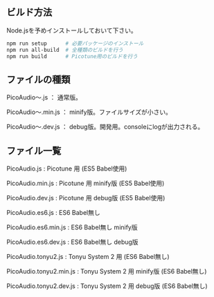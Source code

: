 ## ビルド方法

Node.jsを予めインストールしておいて下さい。

```sh
npm run setup      # 必要パッケージのインストール
npm run all-build  # 全種類のビルドを行う
npm run build      # Picotune用のビルドを行う
```

## ファイルの種類
PicoAudio～.js     ： 通常版。

PicoAudio～.min.js ： minify版。ファイルサイズが小さい。

PicoAudio～.dev.js ： debug版。開発用。consoleにlogが出力される。

## ファイル一覧
PicoAudio.js            : Picotune 用          (ES5 Babel使用)

PicoAudio.min.js        : Picotune 用 minify版 (ES5 Babel使用)

PicoAudio.dev.js        : Picotune 用 debug版  (ES5 Babel使用)

PicoAudio.es6.js        : ES6 Babel無し

PicoAudio.es6.min.js    : ES6 Babel無し minify版

PicoAudio.es6.dev.js    : ES6 Babel無し debug版

PicoAudio.tonyu2.js     : Tonyu System 2 用          (ES6 Babel無し)

PicoAudio.tonyu2.min.js : Tonyu System 2 用 minify版 (ES6 Babel無し)

PicoAudio.tonyu2.dev.js : Tonyu System 2 用 debug版  (ES6 Babel無し)

